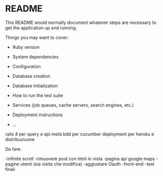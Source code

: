 # README

This README would normally document whatever steps are necessary to get the
application up and running.

Things you may want to cover:

* Ruby version

* System dependencies

* Configuration

* Database creation

* Database initialization

* How to run the test suite

* Services (job queues, cache servers, search engines, etc.)

* Deployment instructions

* ...

rails 4 per query e api
metà bdd per cucumber
deployment per heroku e distribuziuone



Da fare:

-infinite scroll
-rimuovere post con html in vista
-pagina api google maps
-pagine utenti (sia visita che modifica)
-aggiustare Oauth
-front-end
-test finali
